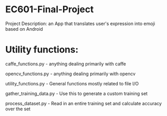 # EC601-Final-Project
Project Description: an App that translates user's expression into emoji based on Android





# Utility functions:
caffe_functions.py  - anything dealing primarily with caffe

opencv_functions.py - anything dealing primarily with opencv

utility_functions.py - General functions mostly related to file I/O

gather_training_data.py - Use this to generate a custom training set

process_dataset.py - Read in an entire training set and calculate accuracy over the set
